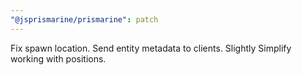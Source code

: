 ```yaml
---
"@jsprismarine/prismarine": patch
---
```


Fix spawn location.
Send entity metadata to clients.
Slightly Simplify working with positions.
